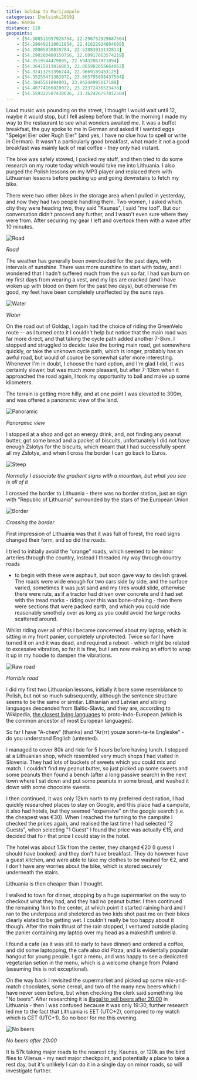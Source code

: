 ```yaml
--- 
title: Goldap to Marijampole
categories: [helsinki2019]
time: 6h01m
distance: 110
geopoints:
    - [54.308511957926754, 22.296752929687504]
    - [54.296492110011854, 22.41622924804688]
    - [54.28005930839784, 22.52883911132813]
    - [54.290280480150756, 22.60917663574219]
    - [54.3519544479899, 22.69432067871094]
    - [54.36415813016863, 22.865982055664062]
    - [54.32413251396744, 22.9669189453125]
    - [54.35255471383972, 23.065795898437504]
    - [54.3845561894001, 23.04244995117188]
    - [54.40774166820072, 23.22372436523438]
    - [54.559322587438636, 23.362426757812504]
---
```


Loud music was pounding on the street, I thought I would wait until 12, maybe
it would stop, but I fell asleep before that. In the morning I made my way to
the restaurant to see what wonders awaited me. It was a buffet breakfsat, the
guy spoke to me in German and asked if I wanted eggs "Speigel Eier oder Rugh 
Eier" (and yes, I have no clue how to spell or write in German). It wasn't a
particularly good breakfast, what made it not a good breakfast was mainly lack
of real coffee - they only had instant.

The bike was safely stowed, I packed my stuff, and then tried to do some
research on my route today which would take me into Lithuania. I also purged
the Polish lessons on my MP3 player and replaced them with Lithuanian lessons
before packing up and going downstairs to fetch my bike.

There were two other bikes in the storage area when I pulled in yesterday, and
now they had two people handling them. Two women, I asked which city they were
heading two, they said "Kaunas", I said "me too!". But our conversation didn't
proceed any further, and I wasn't even sure where they were from. After
securing my gear I left and overtook them with a wave after 10 minutes.

![Road](/images/tallinn/2019-07-08/1.JPG)

*Road*

The weather has generally been overclouded for the past days, with intervals
of sunshine. There was more sunshine to start with today, and I wondered that
I hadn't suffered much from the sun so far, I had sun burn on my first days
from wearing a vest, and my lips are cracked (and I have woken up with blood
on them for the past two days), but otherwise I'm good, my feet have been
completely unaffected by the suns rays.

![Water](/images/tallinn/2019-07-08/2.JPG)

*Water*

On the road out of Goldap, I again had the choice of riding the GreenVelo
route -- as I turned onto it I couldn't help but notice that the main road was
far more direct, and that taking the cycle path added another 7-8km. I stopped
and struggled to decide: take the boring main road, get somewhere quickly, or
take the unknown cycle path, which is longer, probably has an awful road, but
would of cource be somewhat safer more interesting. Whenever I'm in doubt, I
choose the hard option, and I'm glad I did, it was certainly slower, but was
much more pleasant, but after 7-10km when it approached the road again, I took
my opportunity to bail and make up some kilometers.

The terrain is getting more hilly, and at one point I was elevated to 300m,
and was offered a panoramic view of the land.

![Panoramic](/images/tallinn/2019-07-08/4.JPG)

*Panoramic view*

I stopped at a shop and got an energy drink, and, not finding any peanut
butter, got some bread and a packet of biscuits, unfortunately I did not have
enough Zslotys for the biscuits, which meant that I had successfully spent all
my Zslotys, and when I cross the border I can go back to Euros.

![Steep](/images/tallinn/2019-07-08/3.JPG)

*Normally I associate the gradient signs with a mountain, but what you see is
all of it*

I crossed the border to Lithuania - there was no border station, just an
sign with "Republic of Lithuania" surrounded by the stars of the European
Union.

![Border](/images/tallinn/2019-07-08/5.JPG)

*Crossing the border*

First impression of Lithuania was that it was full of forest, the road signs
changed their form, and so did the roads. 

I tried to initially avoid the "orange" roads, which seemed to be minor
arteries through the country, instead I threaded my way through country roads
- to begin with these were asphault, but soon gave way to devlish gravel.
The roads were wide enough for two cars side by side, and the surface
varied, sometimes it was just sand and my tires would slide, otherwise there
were ruts, as if a tractor had driven over concrete and it had set with the
tread marks - riding over this was bone-shaking - then there were sections
that were packed earth, and which you could ride reasonably smothely over as
long as you could avoid the large rocks scattered around.

Whilst riding over all of this I became concerned about my laptop, which is
sitting in my front panier, completely unprotected. Twice so far I have turned
it on and it was dead, and required a reboot - which might be related to
excessive vibration, so far it is fine, but I am now making an effort to wrap
it up in my hoodie to dampen the vibrations.

![Raw road](/images/tallinn/2019-07-08/6.JPG)

*Horrible road*

I did my first two Lithuanian lessons, initially it bore some resemblance to
Polish, but not so much subsequently, although the sentence structure seems to
be the same or similar. Lithianian and Latvian and sibling languages descended
from Baltic-Slavic, and they are, according to Wikipedia, [the closest living
languages](https://en.wikipedia.org/wiki/Lithuanian_language) to
proto-Indo-European (which is the common ancestor of most European languages). 

So far I have "A-chew" (thanks) and "Ar(rr) youze soren-te-te Engleske" - do you
understand English (untested).

I managed to cover 80k and ride for 5 hours before having lunch. I stopped at
a Lithuanian shop, which resembled very much shops I had visited in Slovenia.
They had lots of buckets of sweets which you could mix and match. I couldn't
find my peanut butter, so just picked up some sweets and some peanuts then
found a bench (after a long passive search) in the next town where I sat down
and put some peanuts in some bread, and washed it down with some chocolate
sweets.

I then continued, it was only 12km north to my preferred destination, I had
quickly researched places to stay on Google, and this place had a campsite, it
also had hotels, but they seemed "expensive" on the google search (i.e. the
cheapest was €30). When I reached the turning to the campsite I checked the
prices again, and realised the last time I had selected "2 Guests", when
selecting "1 Guest" I found the price was actually €15, and decided that fo
r that price I could stay in the hotel.

The hotel was about 1.5k from the center, they charged €20 (I guess I
should have booked) and they don't have breakfast. They do however have a
guest kitchen, and were able to take my clothes to be washed for €2, and I
don't have any worries about the bike, which is stored securely underneath the
stairs.

Lithuania is then cheaper than I thought.

I walked to town for dinner, stopping by a huge supermarket on the way to
checkout what they had, and they had no peanut butter. I then continued the
remaining 1km to the center, at which point it started raining hard and I ran
to the underpass and sheletered as two kids shot past me on their bikes
clearly elated to be getting wet. I couldn't really be too happy about it
though. After the main thrust of the rain stopped, I ventured outside placing
the panier containing my laptop over my head as a makeshift umbrella.

I found a cafe (as it was still to early to have dinner) and ordered a coffee,
and did some laptopping, the cafe also did Pizza, and is evidentally popular
hangout for young people. I got a menu, and was happy to see a dedicated
vegetarian setion in the menu, which is a welcome change from Poland (assuming
this is not exceptional).

On the way back I revisited the supermarket and picked up some mix-and-match
chocolates, some cereal, and two of the many new beers which I have never seen
before, but when checking the clerk said something like "No beers". After
researching it is [illegal to sell beers after
20:00](https://nordan.org/lithuania-to-raise-legal-drinking-age-shorten-alcohol-selling-hours/)
in Lithuania - then I was confused because it was only 19:30, further research
led me to the fact that Lithuania is EET (UTC+2), compared to my watch which
is CET (UTC+1). So no beer for me this evening.

![No beers](/images/tallinn/2019-07-08/7.png)

*No beers after 20:00*

It is 57k taking major roads to the nearest city, Kaunas, or 120k as the bird
flies to Vilenus - my next major checkpoint, and potentially a place to take a
rest day, but it's unlikely I can do it in a single day on minor roads, so
will investigate further.
